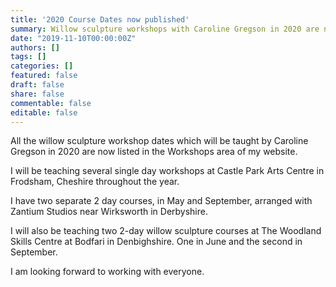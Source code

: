 ```yaml
---
title: '2020 Course Dates now published'
summary: Willow sculpture workshops with Caroline Gregson in 2020 are now available for booking.
date: "2019-11-10T00:00:00Z"
authors: []
tags: []
categories: []
featured: false
draft: false
share: false
commentable: false
editable: false
---
```


All the willow sculpture workshop dates which will be taught by Caroline Gregson in 2020 are now listed in the Workshops area of my website.

I will be teaching several single day workshops at Castle Park Arts Centre in Frodsham, Cheshire throughout the year.

I have two separate 2 day courses, in May and September, arranged with Zantium Studios near Wirksworth in Derbyshire.

I will also be teaching two 2-day willow sculpture courses at The Woodland Skills Centre at Bodfari in Denbighshire. One in June and the second in September.

I am looking forward to working with everyone.
